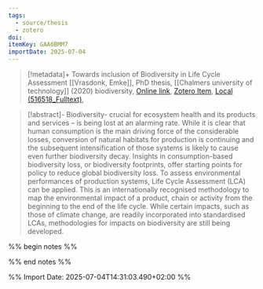 ```yaml
---
tags:
  - source/thesis
  - zotero
doi: 
itemKey: GAA6BMM7
importDate: 2025-07-04
---
```

>[!metadata]+
> Towards inclusion of Biodiversity in Life Cycle Assessment
> [[Vrasdonk, Emke]], 
> PhD thesis, [[Chalmers university of technology]] (2020)
> biodiversity, 
> [Online link](), [Zotero Item](zotero://select/library/items/GAA6BMM7), [Local (516518_Fulltext)](file://C:/Users/aburg/Documents/references/zotero/storage/DN8CP4Q8/516518_Fulltext.pdf), 

>[!abstract]-
>Biodiversity- crucial for ecosystem health and its products and services – is being lost at an alarming rate. While it is clear that human consumption is the main driving force of the considerable losses, conversion of natural habitats for production is continuing and the subsequent intensification of those systems is likely to cause even further biodiversity decay. Insights in consumption-based biodiversity loss, or biodiversity footprints, offer starting points for policy to reduce global biodiversity loss. To assess environmental performances of production systems, Life Cycle Assessment (LCA) can be applied. This is an internationally recognised methodology to map the environmental impact of a product, chain or activity from the beginning to the end of the life cycle. While certain impacts, such as those of climate change, are readily incorporated into standardised LCAs, methodologies for impacts on biodiversity are still being developed.

%% begin notes %%

%% end notes %%

%% Import Date: 2025-07-04T14:31:03.490+02:00 %%

